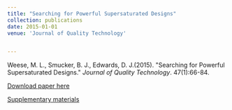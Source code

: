 ```yaml
---
title: "Searching for Powerful Supersaturated Designs"
collection: publications
date: 2015-01-01
venue: 'Journal of Quality Technology'


---
```

Weese, M. L., Smucker, B. J., Edwards, D. J.(2015). &quot;Searching for Powerful Supersaturated Designs.&quot; 
<i>Journal of Quality Technology</i>. 47(1):66-84. 

[Download paper here](http://weeseml.github.io/files/pub_2015JQT_weese_etal.pdf)

[Supplementary materials](http://weeseml.github.io/files/supp_weese_etal_JQT2015.pdf)
